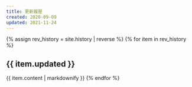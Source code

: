```yaml
---
title: 更新履歴
created: 2020-09-09
updated: 2021-11-24
---
```

{% assign rev_history = site.history | reverse %}
{% for item in rev_history %}
## <a name="{{ item.updated }}">{{ item.updated }}</a>
{{ item.content | markdownify }}
{% endfor %}
